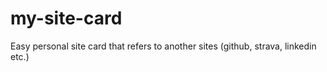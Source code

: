 # my-site-card
Easy personal site card that refers to another sites (github, strava, linkedin etc.) 
